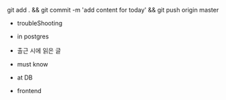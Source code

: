 

git add . && git commit -m 'add content for today' && git push origin master

- troubleShooting


- in postgres


- 출근 시에 읽은 글 




- must know 




- at DB 


- frontend


